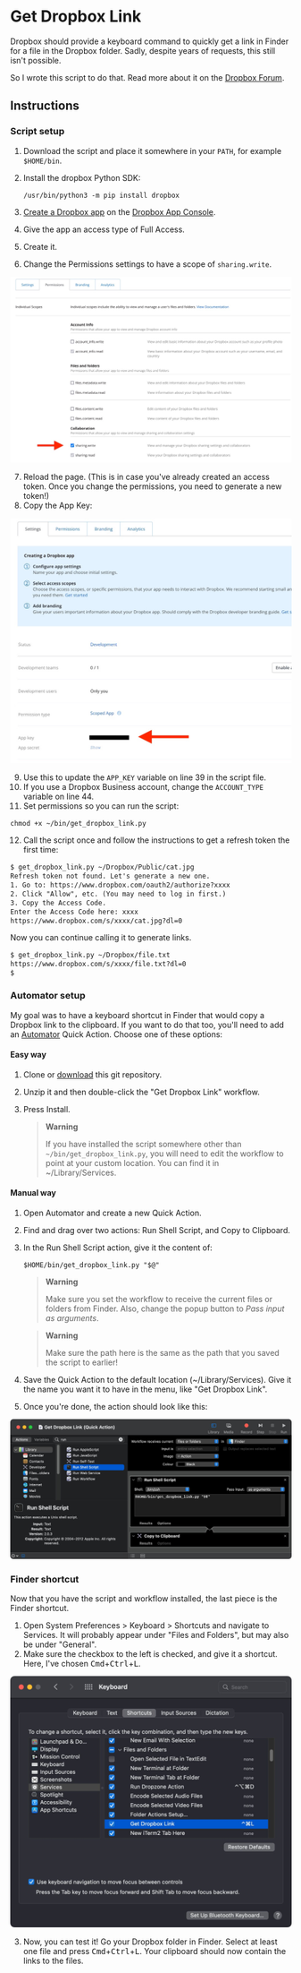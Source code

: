 # Get Dropbox Link
Dropbox should provide a keyboard command to quickly get a link in Finder for a file in the Dropbox folder. Sadly, despite years of requests, this still isn't possible.

So I wrote this script to do that. Read more about it on the [Dropbox Forum](https://www.dropboxforum.com/t5/View-download-and-export/Key-Command-Shortcut-to-quot-Copy-Dropbox-Link-quot-from-Mac/td-p/168482/highlight/false).

## Instructions

### Script setup
1. Download the script and place it somewhere in your `PATH`, for example `$HOME/bin`.

2. Install the dropbox Python SDK:

    ```
    /usr/bin/python3 -m pip install dropbox
    ```

3. [Create a Dropbox app](https://blogs.dropbox.com/developers/2014/05/generate-an-access-token-for-your-own-account) on the [Dropbox App Console](https://www.dropbox.com/developers/apps).
4. Give the app an access type of Full Access.
5. Create it.
6. Change the Permissions settings to have a scope of `sharing.write`.

![Change sharing.write permission setting](assets/sharing.write.jpg)

7. Reload the page. (This is in case you've already created an access token. Once you change the permissions, you need to generate a new token!)
8. Copy the App Key:

![Copy App Key on the Settings tab](assets/app-key.jpg)

9. Use this to update the `APP_KEY` variable on line 39 in the script file.
10. If you use a Dropbox Business account, change the `ACCOUNT_TYPE` variable on line 44.
11. Set permissions so you can run the script:

```
chmod +x ~/bin/get_dropbox_link.py
```

12. Call the script once and follow the instructions to get a refresh token the first time:

```
$ get_dropbox_link.py ~/Dropbox/Public/cat.jpg
Refresh token not found. Let's generate a new one.
1. Go to: https://www.dropbox.com/oauth2/authorize?xxxx
2. Click "Allow", etc. (You may need to log in first.)
3. Copy the Access Code.
Enter the Access Code here: xxxx
https://www.dropbox.com/s/xxxx/cat.jpg?dl=0
```
Now you can continue calling it to generate links.

```
$ get_dropbox_link.py ~/Dropbox/file.txt
https://www.dropbox.com/s/xxxx/file.txt?dl=0
$
```

### Automator setup
My goal was to have a keyboard shortcut in Finder that would copy a Dropbox link to the clipboard. If you want to do that too, you'll need to add an [Automator](https://support.apple.com/en-gb/guide/automator/welcome/mac) Quick Action. Choose one of these options:

#### Easy way
1. Clone or [download](https://github.com/nk9/get_dropbox_link/archive/refs/heads/main.tar.gz) this git repository.
2. Unzip it and then double-click the "Get Dropbox Link" workflow.
3. Press Install.

    > **Warning**
    >
    > If you have installed the script somewhere other than `~/bin/get_dropbox_link.py`, you will need to edit the workflow to point at your custom location. You can find it in ~/Library/Services.

#### Manual way
1. Open Automator and create a new Quick Action.
2. Find and drag over two actions: Run Shell Script, and Copy to Clipboard.
3. In the Run Shell Script action, give it the content of:
    ```
    $HOME/bin/get_dropbox_link.py "$@"
    ```
    > **Warning**
    >
    > Make sure you set the workflow to receive the current files or folders from Finder. Also, change the popup button to _Pass input as arguments_.

    > **Warning**
    >
    > Make sure the path here is the same as the path that you saved the script to earlier!

4. Save the Quick Action to the default location (~/Library/Services). Give it the name you want it to have in the menu, like "Get Dropbox Link".

5. Once you're done, the action should look like this:

![Completed Quick Action](assets/quick-action.jpg)


### Finder shortcut
Now that you have the script and workflow installed, the last piece is the Finder shortcut.

1. Open System Preferences > Keyboard > Shortcuts and navigate to Services. It will probably appear under "Files and Folders", but may also be under "General".
2. Make sure the checkbox to the left is checked, and give it a shortcut. Here, I've  chosen <kbd>Cmd</kbd>+<kbd>Ctrl</kbd>+<kbd>L</kbd>.

![Assigning the keyboard shortcut](assets/keyboard-shortcut.jpg)

3. Now, you can test it! Go your Dropbox folder in Finder. Select at least one file and press <kbd>Cmd</kbd>+<kbd>Ctrl</kbd>+<kbd>L</kbd>. Your clipboard should now contain the links to the files.
